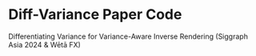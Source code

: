# Diff-Variance Paper Code
Differentiating Variance for Variance-Aware Inverse Rendering (Siggraph Asia 2024 & Wētā FX)

